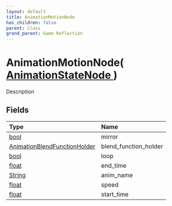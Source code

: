 ```yaml
---
layout: default
title: AnimationMotionNode
has_children: false
parent: Class
grand_parent: Game Reflection
---
```

# AnimationMotionNode( [ AnimationStateNode ](/riftbreaker-wiki/docs/game-reflection/classes/animation_state_node/) )
Description 

## Fields

| Type | Name |
|:----------|:--------------|
| [bool](/riftbreaker-wiki/docs/game-reflection/components/bool/) | mirror |
| [AnimationBlendFunctionHolder](/riftbreaker-wiki/docs/game-reflection/classes/animation_blend_function_holder/) | blend_function_holder |
| [bool](/riftbreaker-wiki/docs/game-reflection/components/bool/) | loop |
| [float](/riftbreaker-wiki/docs/game-reflection/components/float/) | end_time |
| [String](/riftbreaker-wiki/docs/game-reflection/components/string/) | anim_name |
| [float](/riftbreaker-wiki/docs/game-reflection/components/float/) | speed |
| [float](/riftbreaker-wiki/docs/game-reflection/components/float/) | start_time |

